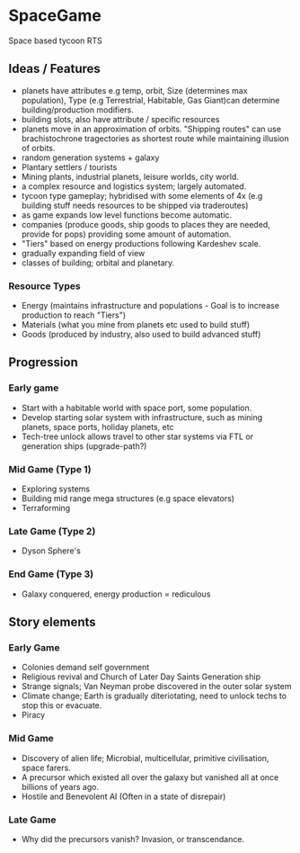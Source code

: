 # SpaceGame

Space based tycoon RTS

## Ideas / Features

- planets have attributes e.g temp, orbit, Size (determines max population), Type (e.g Terrestrial, Habitable, Gas Giant)can determine building/production modifiers.
- building slots, also have attribute / specific resources
- planets move in an approximation of orbits. "Shipping routes" can use brachistochrone tragectories as shortest route while maintaining illusion of orbits.
- random generation systems + galaxy
- Plantary settlers / tourists 
- Mining plants, industrial planets, leisure worlds, city world.
- a complex resource and logistics system; largely automated.
- tycoon type gameplay; hybridised with some elements of 4x (e.g building stuff needs resources to be shipped via traderoutes)
- as game expands low level functions become automatic.
- companies (produce goods, ship goods to places they are needed, provide for pops) providing some amount of automation.
- "Tiers" based on energy productions following Kardeshev scale.
- gradually expanding field of view
- classes of building; orbital and planetary.
### Resource Types

- Energy (maintains infrastructure and populations - Goal is to increase production to reach "Tiers")
- Materials (what you mine from planets etc used to build stuff)
- Goods (produced by industry, also used to build advanced stuff)

## Progression
### Early game

- Start with a habitable world with space port, some population.
- Develop starting solar system with infrastructure, such as mining planets, space ports, holiday planets, etc
- Tech-tree unlock allows travel to other star systems via FTL or generation ships (upgrade-path?)

### Mid Game (Type 1)

- Exploring systems
- Building mid range mega structures (e.g space elevators)
- Terraforming

### Late Game (Type 2)

- Dyson Sphere's 

### End Game (Type 3)

- Galaxy conquered, energy production = rediculous
## Story elements

### Early Game
- Colonies demand self government
- Religious revival and Church of Later Day Saints Generation ship
- Strange signals; Van Neyman probe discovered in the outer solar system
- Climate change; Earth is gradually diteriotating, need to unlock techs to stop this or evacuate.
- Piracy

### Mid Game
- Discovery of alien life; Microbial, multicellular, primitive civilisation, space farers.
- A precursor which existed all over the galaxy but vanished all at once billions of years ago.
- Hostile and Benevolent AI (Often in a state of disrepair)

### Late Game
- Why did the precursors vanish? Invasion, or transcendance.